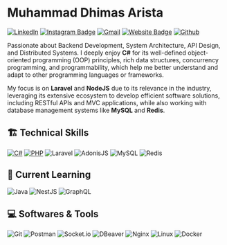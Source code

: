 # Muhammad Dhimas Arista
[![LinkedIn](https://custom-icon-badges.demolab.com/badge/LinkedIn-0A66C2?logo=linkedin-white&logoColor=fff)](https://www.linkedin.com/in/dhimasarista/)
[![Instagram Badge](https://img.shields.io/badge/-Instagram-purple?logo=instagram&logoColor=white&link=https://instagram.com/codedhims/)](https://www.instagram.com/codedhims)
[![Gmail](https://img.shields.io/badge/-Gmail-c14438?style=flat&logo=Gmail&logoColor=white)](mailto:mdhimasarista@gmail.com)
[![Website Badge](https://img.shields.io/badge/-Website-c14438?style=flat&logo=Google-Chrome&logoColor=white&link=https://dhimasarista.github.io)](https://dhimasarista.github.io)
[![Github](https://img.shields.io/github/followers/dhimasarista?label=Follow&style=social)](https://github.com/dhimasarista)

Passionate about Backend Development, System Architecture, API Design, and Distributed Systems. I deeply enjoy **C#** for its well-defined object-oriented programming (OOP) principles, rich data structures, concurrency programming, and programmability, which help me better understand and adapt to other programming languages or frameworks.

My focus is on **Laravel** and **NodeJS** due to its relevance in the industry, leveraging its extensive ecosystem to develop efficient software solutions, including RESTful APIs and MVC applications, while also working with database management systems like **MySQL** and **Redis**.

## 🏗️ Technical Skills
[![C#](https://custom-icon-badges.demolab.com/badge/CSharp-%23FF66B2.svg?logo=cshrp&logoColor=white)](#)
[![PHP](https://img.shields.io/badge/PHP-%23777BB4.svg?&logo=php&logoColor=white)](#)
![Laravel](https://img.shields.io/badge/Laravel-%23FF5C34?logo=laravel&logoColor=white)
![AdonisJS](https://img.shields.io/badge/AdonisJS-3C3C3C?logo=adonisjs&logoColor=white&color=grey)
![MySQL](https://img.shields.io/badge/MySQL-%230087B7?logo=mysql&logoColor=white)
![Redis](https://img.shields.io/badge/Redis-%23E94C47?logo=redis&logoColor=white)

## 🌱 Current Learning
![Java](https://img.shields.io/badge/Java-%23F8981D?logo=openjdk&logoColor=white)
![NestJS](https://img.shields.io/badge/NestJS-%23E0234E?logo=nestjs&logoColor=white)
![GraphQL](https://img.shields.io/badge/GraphQL-%23E10098?logo=graphql&logoColor=white)

## 💻 Softwares & Tools
![Git](https://img.shields.io/badge/Git-%23F1502F?logo=git&logoColor=white)
![Postman](https://img.shields.io/badge/Postman-%23FF6C37?logo=postman&logoColor=white)
![Socket.io](https://img.shields.io/badge/SocketIO-%23B0B0B0?logo=socketdotio&logoColor=black&color=white)
![DBeaver](https://img.shields.io/badge/DBeaver-%234A90E2?logo=dbeaver&logoColor=white)
![Nginx](https://img.shields.io/badge/Nginx-%23009639?logo=nginx&logoColor=white)
![Linux](https://img.shields.io/badge/Linux-%23FCC624?logo=linux&logoColor=black)
![Docker](https://img.shields.io/badge/Docker-%232496ED?logo=docker&logoColor=white)
